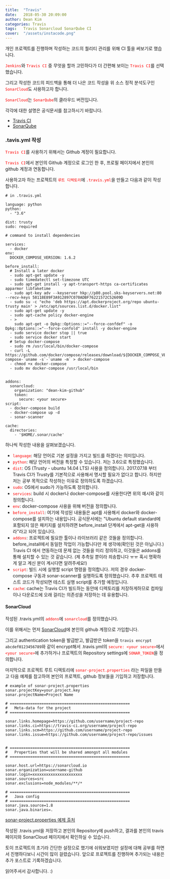 ```yaml
---
title:  "Travis"
date:   2018-05-30 20:09:00
author: Dean Kim
categories: Travis
tags:	Travis Sonarcloud SonarQube CI
cover:  "/assets/instacode.png"
---
```


개인 프로젝트를 진행하며 작성하는 코드의 퀄리티 관리를 위해 CI 툴을 써보기로 했습니다.

<tt style="color: #FF0000">`Jenkins`</tt>와 <tt style="color: #FF0000">`Travis CI`</tt> 중 무엇을 할까 고민하다가 더 간편해 보이는 <tt style="color: #FF0000">`Travis CI`</tt>를 선택했습니다.

그리고 작성한 코드의 피드백을 통해 더 나은 코드 작성을 위 소스 정적 분석도구인 <tt style="color: #FF0000">`SonarCloud`</tt>도 사용하고자 합니다.

<tt style="color: #FF0000">`SonarCloud`</tt>는 <tt style="color: #FF0000">`SonarQube`</tt>의 클라우드 버전입니다.

각각에 대한 설명은 공식문서를 참고하시기 바랍니다.
* [Travis CI](https://travis-ci.org/)
* [SonarQube](https://www.sonarqube.org/)

### .tavis.yml 작성

<tt style="color: #FF0000">`Travis CI`</tt>를 사용하기 위해서는 Github 계정이 필요합니다.

<tt style="color: #FF0000">`Travis CI`</tt>에서 본인의 Github 계정으로 로그인 한 후, 프로필 페이지에서 본인의 github 계정과 연동합니다.

사용하고자 하는 프로젝트의 <tt style="color: #FF0000">`루트 디렉토리`</tt>에 <tt style="color: #FF0000">`.travis.yml`</tt>을 만들고 다음과 같이 작성합니다.

~~~~
# in .travis.yml

language: python
python:
  - "3.6"

dist: trusty
sudo: required

# command to install dependencies

services:
  - docker
env:
  DOCKER_COMPOSE_VERSION: 1.6.2

before_install:
  # Install a later docker
  - sudo apt-get update -y
  - sudo timedatectl set-timezone UTC
  - sudo apt-get install -y apt-transport-https ca-certificates apparmor libfaketime
  - sudo apt-key adv --keyserver hkp://p80.pool.sks-keyservers.net:80 --recv-keys 58118E89F3A912897C070ADBF76221572C52609D
  - sudo su -c "echo 'deb https://apt.dockerproject.org/repo ubuntu-trusty main' > /etc/apt/sources.list.d/docker.list"
  - sudo apt-get update -y
  - sudo apt-cache policy docker-engine
  - >
    sudo apt-get -o Dpkg::Options::="--force-confdef" -o Dpkg::Options::="--force-confold" install -y docker-engine
  - sudo service docker stop || true
  - sudo service docker start
  # Setup docker-compose
  - sudo rm /usr/local/bin/docker-compose
  - curl -L https://github.com/docker/compose/releases/download/${DOCKER_COMPOSE_VERSION}/docker-compose-`uname -s`-`uname -m` > docker-compose
  - chmod +x docker-compose
  - sudo mv docker-compose /usr/local/bin


addons:
  sonarcloud:
    organization: "dean-kim-github"
    token:
      secure: <your secure>
script:
  - docker-compose build
  - docker-compose up -d
  - sonar-scanner

cache:
  directories:
    - '$HOME/.sonar/cache'

~~~~

하나씩 작성한 내용을 살펴보겠습니다.

* <tt style="color: #FF0000">`language`</tt>: 해당 언어로 기본 설정을 가지고 빌드를 하겠다는 의미입니다. 
* <tt style="color: #FF0000">`python`</tt>: 해당 언어의 버전을 특정할 수 있습니다. 저는 3.6으로 특정했습니다.
* <tt style="color: #FF0000">`dist`</tt>: OS (Trusty - ubuntu 14.04 LTS) 사용을 정의합니다. 2017.07.18 부터 Travis CI가 Trusty를 기본적으로 사용해서 명시할 필요가 없다고 합니다. 하지만 저는 공부 목적으로 작성하는 이유로 정의하도록 하겠습니다.
* <tt style="color: #FF0000">`sudo`</tt>: OS에서 sudo가 가능하도록 정의합니다.
* <tt style="color: #FF0000">`services`</tt>: build 시 docker나 docker-compose를 사용한다면 위의 예시와 같이 정의합니다.
* <tt style="color: #FF0000">`env`</tt>: docker-compose 사용을 위해 버전을 정의합니다.
* <tt style="color: #FF0000">`before_install`</tt>: 여기에 작성된 내용들은 apt를 사용해서 docker와 docker-compose를 설치하는 내용입니다. 공식문서에는 "Ubuntu default standard에 포함되지 않은 패키지를 설치하려면 before_install 단계에서 apt-get을 사용하라"라고 되어 있습니다.
* <tt style="color: #FF0000">`addons`</tt>: 프로젝트에 필요한 툴이나 라이브러리 같은 것들을 정의합니다. before_install에서 동일한 작업이 가능합니다만 제 생각에(확인된 것은 아닙니다.) Travis CI 에서 연동하는데 문제 없는 것들을 미리 정의하고, 이것들은 addons를 통해 설치할 수 있는 것 같습니다. (제 추측일 뿐이라 죄송합니다 ㅠㅠ 혹시 명확하게 알고 계신 분이 계시다면 알려주세요!)
* <tt style="color: #FF0000">`script`</tt>: 빌드 시에 실행할 script 명령을 정의합니다. 저의 경우 docker-compose 구동과 sonar-scanner를 실행하도록 정의했습니다. 추후 프로젝트 테스트 코드가 작성되면 테스트 실행 script를 추가할 예정입니다.
* <tt style="color: #FF0000">`cache`</tt>: cache는 Travis CI가 빌드하는 동안에 디렉토리를 저장하게하므로 컴파일이나 다운로드에 오래 걸리는 의존성을 저장하는 데 유용합니다.

#### SonarCloud

작성된 .travis.yml의 <tt style="color: #FF0000">`addons`</tt>에 <tt style="color: #FF0000">`sonarcloud`</tt>를 정의했습니다.

이를 위해서는 먼저 [SonarCloud](https://about.sonarcloud.io/)에 본인의 github 계정으로 가입합니다.

그리고 authentication token을 발급받고, 발급받은 token을 `travis encrypt abcdef0123456789`와 같이 encrypt해서 .travis.yml의 <tt style="color: #FF0000">`secure: <your secure>`</tt>에서 <tt style="color: #FF0000">`<your secure>`</tt>에 추가하거나 프로젝트의 Repository settings에 <tt style="color: #FF0000">`SONAR_TOKEN`</tt>을 정의합니다.

마지막으로 프로젝트 루트 디렉토리에 <tt style="color: #FF0000">`sonar-project.properties`</tt> 라는 파일을 만들고 다음 예제를 참고하여 본인의 프로젝트, github 정보들을 기입하고 저장합니다.

~~~~
# example of sonar-project.properties
sonar.projectKey=your.project.key
sonar.projectName=Project Name

# =====================================================
#   Meta-data for the project
# =====================================================

sonar.links.homepage=https://github.com/username/project-repo
sonar.links.ci=https://travis-ci.org/username/project-repo
sonar.links.scm=https://github.com/username/project-repo
sonar.links.issue=https://github.com/username/project-repo/issues


# =====================================================
#   Properties that will be shared amongst all modules
# =====================================================

sonar.host.url=https://sonarcloud.io
sonar.organization=username-github
sonar.login=xxxxxxxxxxxxxxxxxxxxxx
sonar.sources=src
sonar.exclusions=node_modules/**/*

# =====================================================
#   Java config
# =====================================================
sonar.java.source=1.8
sonar.java.binaries=.
~~~~
[sonar-project.properties 예제 출처](https://medium.com/@proustibat/using-sonarcloud-with-travis-ci-to-measure-and-continuously-improve-code-quality-5ea7fb5a587b)

작성된 .travis.yml을 저장하고 본인의 Repository에 push하고, 결과를 본인의 travis 페이지와 SonarCloud 페이지에서 확인하실 수 있습니다.

토이 프로젝트의 초기라 간단한 설정으로 했기에 쉬워보였지만 설정에 대해 공부를 하면서 진행하다보니 시간이 많이 걸렸습니다. 앞으로 프로젝트를 진행하며 추가되는 내용은 추가 포스트로 기록하겠습니다.

읽어주셔서 감사합니다. :)